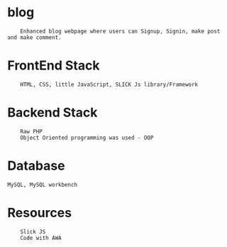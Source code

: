 # blog
		Enhanced blog webpage where users can Signup, Signin, make post and make comment.
# FrontEnd Stack
		HTML, CSS, little JavaScript, SLICK Js library/Framework

# Backend Stack
		Raw PHP
		Object Oriented programming was used - OOP

# Database
	MySQL, MySQL workbench

# Resources
		Slick JS
		Code with AWA




